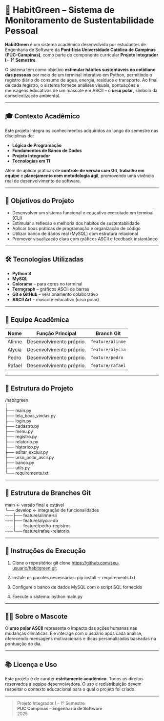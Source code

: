 # 🌱 HabitGreen – Sistema de Monitoramento de Sustentabilidade Pessoal

**HabitGreen** é um sistema acadêmico desenvolvido por estudantes de Engenharia de Software da **Pontifícia Universidade Católica de Campinas (PUC-Campinas)**, como parte do componente curricular **Projeto Integrador I – 1º Semestre**.

O sistema tem como objetivo **estimular hábitos sustentáveis no cotidiano das pessoas** por meio de um terminal interativo em Python, permitindo o registro diário do consumo de água, energia, resíduos e transporte. Ao final de cada registro, o sistema fornece análises visuais, pontuações e mensagens educativas de um mascote em ASCII – o **urso polar**, símbolo da conscientização ambiental.

---

## 🎓 Contexto Acadêmico

Este projeto integra os conhecimentos adquiridos ao longo do semestre nas disciplinas de:

- **Lógica de Programação**
- **Fundamentos de Banco de Dados**
- **Projeto Integrador**
- **Tecnologias em TI**

Além de aplicar práticas de **controle de versão com Git**, **trabalho em equipe** e **planejamento com metodologia ágil**, promovendo uma vivência real de desenvolvimento de software.

---

## 🧠 Objetivos do Projeto

- Desenvolver um sistema funcional e educativo executado em terminal (CLI)
- Estimular a reflexão e melhoria dos hábitos de sustentabilidade
- Aplicar boas práticas de programação e organização de código
- Utilizar banco de dados real (MySQL) com estrutura relacional
- Promover visualização clara com gráficos ASCII e feedback instantâneo

---

## 🛠️ Tecnologias Utilizadas

- **Python 3**
- **MySQL**
- **Colorama** – para cores no terminal
- **Termgraph** – gráficos ASCII de barras
- **Git e GitHub** – versionamento colaborativo
- **ASCII Art** – mascote educativo (urso polar)

---

## 👥 Equipe Acadêmica

| Nome     | Função Principal                | Branch Git                         |
|----------|----------------------------------|------------------------------------|
| Alinne   | Desenvolvimento próprio.            | `feature/alinne`                |
| Alycia   | Desenvolvimento próprio.       | `feature/alycia`                |
| Pedro    | Desenvolvimento próprio.     | `feature/pedro`          |
| Rafael   | Desenvolvimento próprio.    | `feature/rafael`         |

---

## 📁 Estrutura do Projeto

/habitgreen <br>
│ <br>
├── main.py <br>
├── tela_boas_vindas.py <br>
├── login.py <br>
├── cadastro.py <br>
├── menu.py <br>
├── registro.py <br>
├── relatorio.py <br>
├── historico.py <br>
├── editar_excluir.py <br>
├── urso_polar_ascii.py <br>
├── banco.py <br>
├── utils.py <br>
└── requirements.txt

---

## 🔄 Estrutura de Branches Git

main ← versão final e estável <br>
└── develop ← integração de funcionalidades <br>
----├── feature/alinne-ui <br>
----├── feature/alycia-db <br>
----├── feature/pedro-registros <br>
----└── feature/rafael-relatorio

---

## 🚀 Instruções de Execução

1. Clone o repositório:
git clone https://github.com/seu-usuario/habitgreen.git

2. Instale os pacotes necessários:
pip install -r requirements.txt

3. Configure o banco de dados MySQL com o script SQL fornecido

4. Execute o sistema:
python main.py

---

## 🐻‍❄️ Sobre o Mascote

O **urso polar ASCII** representa o impacto das ações humanas nas mudanças climáticas. Ele interage com o usuário após cada análise, oferecendo mensagens motivacionais e dicas personalizadas baseadas na pontuação do dia.

---

## 📚 Licença e Uso

Este projeto é de caráter **estritamente acadêmico**. Todos os direitos reservados à equipe desenvolvedora. O uso e redistribuição devem respeitar o contexto educacional para o qual o projeto foi criado.

---

> Projeto Integrador I – 1º Semestre  
> **PUC Campinas – Engenharia de Software**  
> 2025
